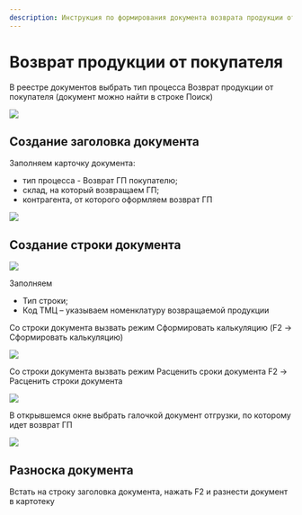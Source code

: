 ```yaml
---
description: Инструкция по формирования документа возврата продукции от покупателя
---
```


# Возврат продукции от покупателя

В реестре документов выбрать тип процесса  Возврат продукции от покупателя (документ можно найти в строке Поиск)

![](<../../.gitbook/assets/image (555).png>)

## Создание заголовка документа

Заполняем карточку документа:

* тип процесса - Возврат ГП покупателю;
* склад, на который возвращаем ГП;
* контрагента, от которого оформляем возврат ГП

![](<../../.gitbook/assets/image (219).png>)

## Создание строки документа

![](<../../.gitbook/assets/image (343).png>)

Заполняем

* Тип строки;
* Код ТМЦ – указываем номенклатуру возвращаемой продукции

Со строки документа вызвать режим Сформировать калькуляцию (F2 -> Сформировать калькуляцию)

![](<../../.gitbook/assets/image (632).png>)

Со строки документа вызвать режим Расценить сроки документа F2 -> Расценить строки документа

![](<../../.gitbook/assets/image (313).png>)

В открывшемся окне выбрать галочкой документ отгрузки, по которому идет возврат ГП

![](<../../.gitbook/assets/image (598).png>)

## Разноска документа

Встать на строку заголовка документа, нажать F2 и разнести документ в картотеку

